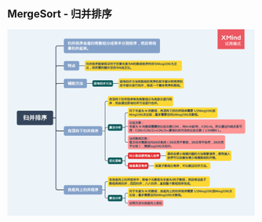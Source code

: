 ## MergeSort - 归并排序

![归并排序](https://raw.githubusercontent.com/lxiaocode/TheAlgorithms/main/doc/sorts/MergeSort.png)

